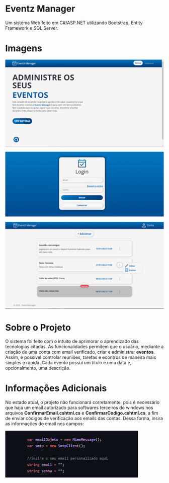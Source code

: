 # Eventz Manager

Um sistema Web feito em C#/ASP.NET utilizando Bootstrap, Entity Framework e SQL Server.

# Imagens

![](https://github.com/Paulo-Henrique-Silva/Administrador-de-Eventos-Web/blob/master/imagens/index.PNG)

![](https://github.com/Paulo-Henrique-Silva/Administrador-de-Eventos-Web/blob/master/imagens/login.PNG)

![](https://github.com/Paulo-Henrique-Silva/Administrador-de-Eventos-Web/blob/master/imagens/principal.PNG)

# Sobre o Projeto

O sistema foi feito com o intuito de aprimorar o aprendizado das tecnologias citadas. As funcionalidades permitem que o usuário, mediante a criação de uma conta com email verificado, criar e administrar **eventos**. Assim, é possível controlar reuniões, tarefas e econtros de maneira mais simples e rápida. Cada evento possui um título e uma data e, opcionalmente, uma descrição.

# Informações Adicionais

No estado atual, o projeto não funcionará corretamente, pois é necessário que haja um email autorizado para softwares terceiros do windows nos arquivos **ConfirmarEmail.cshtml.cs** e **ConfirmarCodigo.cshtml.cs**, a fim de enviar códigos de verificação aos emails das contas. Dessa forma, insira as informações do email nos campos:

![](https://github.com/Paulo-Henrique-Silva/Administrador-de-Eventos-Web/blob/master/imagens/email.PNG)
